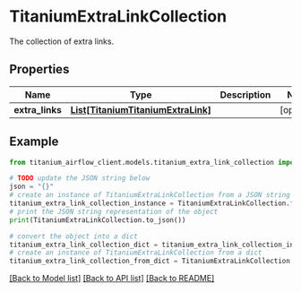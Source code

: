 # TitaniumExtraLinkCollection

The collection of extra links.

## Properties

Name | Type | Description | Notes
------------ | ------------- | ------------- | -------------
**extra_links** | [**List[TitaniumTitaniumExtraLink]**](TitaniumExtraLink.md) |  | [optional] 

## Example

```python
from titanium_airflow_client.models.titanium_extra_link_collection import TitaniumExtraLinkCollection

# TODO update the JSON string below
json = "{}"
# create an instance of TitaniumExtraLinkCollection from a JSON string
titanium_extra_link_collection_instance = TitaniumExtraLinkCollection.from_json(json)
# print the JSON string representation of the object
print(TitaniumExtraLinkCollection.to_json())

# convert the object into a dict
titanium_extra_link_collection_dict = titanium_extra_link_collection_instance.to_dict()
# create an instance of TitaniumExtraLinkCollection from a dict
titanium_extra_link_collection_from_dict = TitaniumExtraLinkCollection.from_dict(titanium_extra_link_collection_dict)
```
[[Back to Model list]](../README.md#documentation-for-models) [[Back to API list]](../README.md#documentation-for-api-endpoints) [[Back to README]](../README.md)


